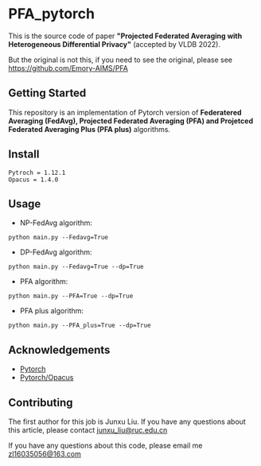 # PFA_pytorch

This is the source code of paper __"Projected Federated Averaging with Heterogeneous Differential Privacy"__ (accepted by VLDB 2022).

But the original is not this, if you need to see the original, please see https://github.com/Emory-AIMS/PFA

## Getting Started

This repository is an implementation of Pytorch version of __Federatered Averaging (FedAvg), Projected Federated Averaging (PFA) and Projetced Federated Averaging Plus (PFA plus)__ algorithms.

## Install

```
Pytroch = 1.12.1
Opacus = 1.4.0
```

## Usage

* NP-FedAvg algorithm:
```
python main.py --Fedavg=True
```

* DP-FedAvg algorithm:
```
python main.py --Fedavg=True --dp=True
```

* PFA algorithm:
```
python main.py --PFA=True --dp=True
```

* PFA plus algorithm:
```
python main.py --PFA_plus=True --dp=True
```

## Acknowledgements
* [Pytorch](https://github.com/pytorch/pytorch.git)
* [Pytorch/Opacus](https://github.com/pytorch/opacus.git)


## Contributing
The first author for this job is Junxu Liu. If you have any questions about this article, please contact junxu_liu@ruc.edu.cn

If you have any questions about this code, please email me zl16035056@163.com
